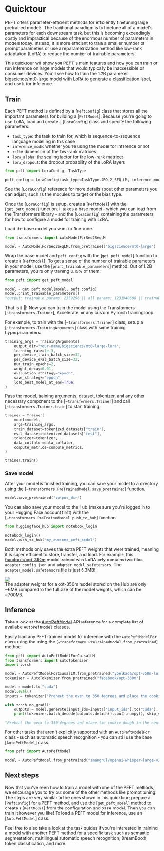 <!--Copyright 2023 The HuggingFace Team. All rights reserved.

Licensed under the Apache License, Version 2.0 (the "License"); you may not use this file except in compliance with
the License. You may obtain a copy of the License at

http://www.apache.org/licenses/LICENSE-2.0

Unless required by applicable law or agreed to in writing, software distributed under the License is distributed on
an "AS IS" BASIS, WITHOUT WARRANTIES OR CONDITIONS OF ANY KIND, either express or implied. See the License for the
specific language governing permissions and limitations under the License.

⚠️ Note that this file is in Markdown but contain specific syntax for our doc-builder (similar to MDX) that may not be
rendered properly in your Markdown viewer.

-->

# Quicktour

PEFT offers parameter-efficient methods for efficiently finetuning large pretrained models. The traditional paradigm is to finetune all of a model's parameters for each downstream task, but this is becoming exceedingly costly and impractical because of the enormous number of parameters in models today. Instead, it is more efficient to train a smaller number of prompt parameters or use a reparametrization method like low-rank adaptation (LoRA) to reduce the number of trainable parameters.

This quicktour will show you PEFT's main features and how you can train or run inference on large models that would typically be inaccessible on consumer devices. You'll see how to train the 1.2B parameter [bigscience/mt0-large](https://huggingface.co/bigscience/mt0-large) model with LoRA to generate a classification label, and use it for inference.

## Train

Each PEFT method is defined by a [`PeftConfig`] class that stores all the important parameters for building a [`PeftModel`]. Because you're going to use LoRA, load and create a [`LoraConfig`] class and specify the following parameters:

- `task_type`: the task to train for, which is sequence-to-sequence language modeling in this case
- `inference_mode`: whether you're using the model for inference or not
- `r`: the dimension of the low-rank matrices
- `lora_alpha`: the scaling factor for the low-rank matrices
- `lora_dropout`: the dropout probability of the LoRA layers

```python
from peft import LoraConfig, TaskType

peft_config = LoraConfig(task_type=TaskType.SEQ_2_SEQ_LM, inference_mode=False, r=8, lora_alpha=32, lora_dropout=0.1)
```

<Tip>

See the [`LoraConfig`] reference for more details about other parameters you can adjust, such as the modules to target or the bias type.

</Tip>

Once the [`LoraConfig`] is setup, create a [`PeftModel`] with the [`get_peft_model`] function. It takes a base model - which you can load from the Transformers library - and the [`LoraConfig`] containing the parameters for how to configure a model for training with LoRA.

Load the base model you want to fine-tune.

```python
from transformers import AutoModelForSeq2SeqLM

model = AutoModelForSeq2SeqLM.from_pretrained("bigscience/mt0-large")
```

Wrap the base model and `peft_config` with the [`get_peft_model`] function to create a [`PeftModel`]. To get a sense of the number of trainable parameters in your model, use the [`print_trainable_parameters`] method. Out of 1.2B parameters, you're only training 0.19% of them!

```python
from peft import get_peft_model

model = get_peft_model(model, peft_config)
model.print_trainable_parameters()
"output: trainable params: 2359296 || all params: 1231940608 || trainable%: 0.19151053100118282"
```

That is it 🎉! Now you can train the model using the Transformers [`~transformers.Trainer`], Accelerate, or any custom PyTorch training loop.

For example, to train with the [`~transformers.Trainer`] class, setup a [`~transformers.TrainingArguments`] class with some training hyperparameters:

```py
training_args = TrainingArguments(
    output_dir="your-name/bigscience/mt0-large-lora",
    learning_rate=1e-3,
    per_device_train_batch_size=32,
    per_device_eval_batch_size=32,
    num_train_epochs=2,
    weight_decay=0.01,
    evaluation_strategy="epoch",
    save_strategy="epoch",
    load_best_model_at_end=True,
)
```

Pass the model, training arguments, dataset, tokenizer, and any other necessary component to the [`~transformers.Trainer`] and call [`~transformers.Trainer.train`] to start training.

```py
trainer = Trainer(
    model=model,
    args=training_args,
    train_dataset=tokenized_datasets["train"],
    eval_dataset=tokenized_datasets["test"],
    tokenizer=tokenizer,
    data_collator=data_collator,
    compute_metrics=compute_metrics,
)

trainer.train()
```

### Save model

After your model is finished training, you can save your model to a directory using the [`~transformers.PreTrainedModel.save_pretrained`] function.

```py
model.save_pretrained("output_dir")
```

You can also save your model to the Hub (make sure you're logged in to your Hugging Face account first) with the [`~transformers.PreTrainedModel.push_to_hub`] function.

```python
from huggingface_hub import notebook_login

notebook_login()
model.push_to_hub("my_awesome_peft_model")
```

Both methods only saves the extra PEFT weights that were trained, meaning it is super efficient to store, transfer, and load. For example, this [facebook/opt-350m](https://huggingface.co/ybelkada/opt-350m-lora) model trained with LoRA only contains two files: `adapter_config.json` and `adapter_model.safetensors`. The `adapter_model.safetensors` file is just 6.3MB!

<div class="flex flex-col justify-center">
  <img src="https://huggingface.co/datasets/huggingface/documentation-images/resolve/main/peft/PEFT-hub-screenshot.png"/>
  <figcaption class="text-center">The adapter weights for a opt-350m model stored on the Hub are only ~6MB compared to the full size of the model weights, which can be ~700MB.</figcaption>
</div>

## Inference

<Tip>

Take a look at the [AutoPeftModel](package_reference/auto_class) API reference for a complete list of available `AutoPeftModel` classes.

</Tip>

Easily load any PEFT-trained model for inference with the `AutoPeftModelFor` class using the using the [`~transformers.PreTrainedModel.from_pretrained`] method:

```py
from peft import AutoPeftModelForCausalLM
from transformers import AutoTokenizer
import torch

model = AutoPeftModelForCausalLM.from_pretrained("ybelkada/opt-350m-lora")
tokenizer = AutoTokenizer.from_pretrained("facebook/opt-350m")

model = model.to("cuda")
model.eval()
inputs = tokenizer("Preheat the oven to 350 degrees and place the cookie dough", return_tensors="pt")

with torch.no_grad():
    outputs = model.generate(input_ids=inputs["input_ids"].to("cuda"), max_new_tokens=50)
    print(tokenizer.batch_decode(outputs.detach().cpu().numpy(), skip_special_tokens=True)[0])

"Preheat the oven to 350 degrees and place the cookie dough in the center of the oven. In a large bowl, combine the flour, baking powder, baking soda, salt, and cinnamon. In a separate bowl, combine the egg yolks, sugar, and vanilla."
```

For other tasks that aren't explicitly supported with an `AutoPeftModelFor` class - such as automatic speech recognition - you can still use the base [`AutoPeftModel`] class.

```py
from peft import AutoPeftModel

model = AutoPeftModel.from_pretrained("smangrul/openai-whisper-large-v2-LORA-colab")
```

## Next steps

Now that you've seen how to train a model with one of the PEFT methods, we encourage you to try out some of the other methods like prompt tuning. The steps are very similar to the ones shown in this quicktour; prepare a [`PeftConfig`] for a PEFT method, and use the [`get_peft_model`] method to create a [`PeftModel`] from the configuration and base model. Then you can train it however you like! To load a PEFT model for inference, use an [`AutoPeftModel`] class.

Feel free to also take a look at the task guides if you're interested in training a model with another PEFT method for a specific task such as semantic segmentation, multilingual automatic speech recognition, DreamBooth, token classification, and more.
